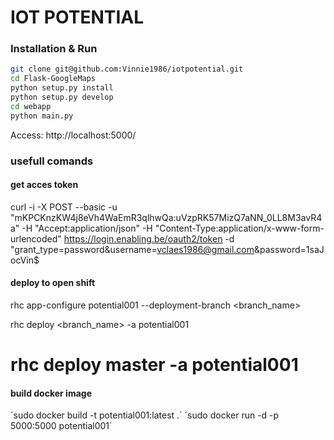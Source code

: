 # IOT POTENTIAL

### Installation & Run

```bash
git clone git@github.com:Vinnie1986/iotpotential.git
cd Flask-GoogleMaps
python setup.py install
python setup.py develop
cd webapp
python main.py
```

Access: http://localhost:5000/ 

### usefull comands

#### get acces token

curl -i -X POST --basic -u "mKPCKnzKW4j8eVh4WaEmR3qlhwQa:uVzpRK57MizQ7aNN_0LL8M3avR4a" -H "Accept:application/json" -H "Content-Type:application/x-www-form-urlencoded" https://login.enabling.be/oauth2/token -d "grant_type=password&username=vclaes1986@gmail.com&password=1saJocVin$

#### deploy to open shift

rhc app-configure potential001 --deployment-branch <branch_name>

rhc deploy <branch_name> -a potential001
# rhc deploy master -a potential001

#### build docker image

´sudo docker build -t potential001:latest .´
´sudo docker run -d -p 5000:5000 potential001´

